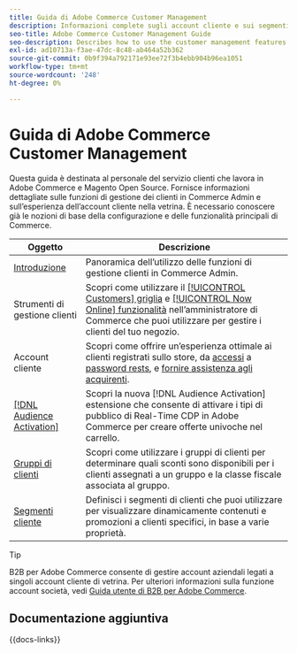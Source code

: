 ```yaml
---
title: Guida di Adobe Commerce Customer Management
description: Informazioni complete sugli account cliente e sui segmenti per gli amministratori di Adobe Commerce e di Magento Open Source, inclusa la configurazione.
seo-title: Adobe Commerce Customer Management Guide
seo-description: Describes how to use the customer management features in Adobe Commerce or Magento Open Source.
exl-id: ad10713a-f3ae-47dc-8c48-ab464a52b362
source-git-commit: 0b9f394a792171e93ee72f3b4ebb904b96ea1051
workflow-type: tm+mt
source-wordcount: '248'
ht-degree: 0%

---
```



# Guida di Adobe Commerce Customer Management

Questa guida è destinata al personale del servizio clienti che lavora in Adobe Commerce e Magento Open Source. Fornisce informazioni dettagliate sulle funzioni di gestione dei clienti in Commerce Admin e sull’esperienza dell’account cliente nella vetrina. È necessario conoscere già le nozioni di base della configurazione e delle funzionalità principali di Commerce.

| Oggetto | Descrizione |
| ------- | ----------- |
| [Introduzione](customers-introduction.md) | Panoramica dell’utilizzo delle funzioni di gestione clienti in Commerce Admin. |
| Strumenti di gestione clienti | Scopri come utilizzare il [[!UICONTROL Customers] griglia](customers-all.md) e [[!UICONTROL Now Online] funzionalità](now-online.md) nell’amministratore di Commerce che puoi utilizzare per gestire i clienti del tuo negozio. |
| Account cliente | Scopri come offrire un’esperienza ottimale ai clienti registrati sullo store, da [accessi](login-landing-page.md) a [password rests](password-reset.md), e [fornire assistenza agli acquirenti](login-as-customer.md). |
| [[!DNL Audience Activation]](audience-activation.md) | Scopri la nuova [!DNL Audience Activation] estensione che consente di attivare i tipi di pubblico di Real-Time CDP in Adobe Commerce per creare offerte univoche nel carrello. |
| [Gruppi di clienti](customer-groups.md) | Scopri come utilizzare i gruppi di clienti per determinare quali sconti sono disponibili per i clienti assegnati a un gruppo e la classe fiscale associata al gruppo. |
| [Segmenti cliente](customer-segments.md) | Definisci i segmenti di clienti che puoi utilizzare per visualizzare dinamicamente contenuti e promozioni a clienti specifici, in base a varie proprietà. |

>[!TIP]
>
>B2B per Adobe Commerce consente di gestire account aziendali legati a singoli account cliente di vetrina. Per ulteriori informazioni sulla funzione account società, vedi [Guida utente di B2B per Adobe Commerce](../b2b/account-companies.md).

## Documentazione aggiuntiva

{{docs-links}}
